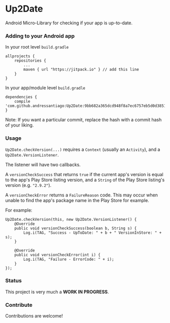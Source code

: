# Up2Date
Android Micro-Library for checking if your app is up-to-date.

### Adding to your Android app
In your root level `build.gradle`

```	
allprojects {
	repositories {
		...
		maven { url "https://jitpack.io" } // add this line
	}
}
```

In your app/module level `build.gradle`

```
dependencies {
	compile 'com.github.andressantiago:Up2Date:9bb682a365dcd948f8a7ec6757eb5d0d38516bd7'
}
```

Note: If you want a particular commit,
replace the hash with a commit hash of your liking.

### Usage
`Up2Date.checkVersion(...)` requires a `Context` (usually an `Activity`), and a `Up2Date.VersionListener`.

The listener will have two callbacks. 

A `versionCheckSuccess` that returns `true` if the current app's version is equal
to the app's Play Store listing version, and a `String` of the Play Store listing's version (e.g. `"2.9.2"`).

A `versionCheckError` returns a `FailureReason` code. This may occur when unable to find 
the app's package name in the Play Store for example.

For example:

```
Up2Date.checkVersion(this, new Up2Date.VersionListener() {
    @Override
    public void versionCheckSuccess(boolean b, String s) {
        Log.i(TAG, "Success - UpToDate: " + b + " VersionInStore: " + s);
    }
    
    @Override
    public void versionCheckError(int i) {
        Log.i(TAG, "Failure - ErrorCode: " + i);
    }
});
```

### Status
This project is very much a **WORK IN PROGRESS**.

### Contribute
Contributions are welcome!
